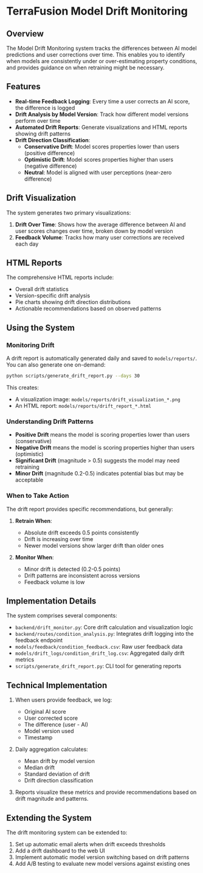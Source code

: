 # TerraFusion Model Drift Monitoring

## Overview

The Model Drift Monitoring system tracks the differences between AI model predictions and user corrections over time. This enables you to identify when models are consistently under or over-estimating property conditions, and provides guidance on when retraining might be necessary.

## Features

- **Real-time Feedback Logging**: Every time a user corrects an AI score, the difference is logged
- **Drift Analysis by Model Version**: Track how different model versions perform over time
- **Automated Drift Reports**: Generate visualizations and HTML reports showing drift patterns
- **Drift Direction Classification**:
  - **Conservative Drift**: Model scores properties lower than users (positive difference)
  - **Optimistic Drift**: Model scores properties higher than users (negative difference)
  - **Neutral**: Model is aligned with user perceptions (near-zero difference)

## Drift Visualization

The system generates two primary visualizations:

1. **Drift Over Time**: Shows how the average difference between AI and user scores changes over time, broken down by model version
2. **Feedback Volume**: Tracks how many user corrections are received each day

## HTML Reports

The comprehensive HTML reports include:

- Overall drift statistics
- Version-specific drift analysis
- Pie charts showing drift direction distributions
- Actionable recommendations based on observed patterns

## Using the System

### Monitoring Drift

A drift report is automatically generated daily and saved to `models/reports/`. You can also generate one on-demand:

```bash
python scripts/generate_drift_report.py --days 30
```

This creates:
- A visualization image: `models/reports/drift_visualization_*.png`
- An HTML report: `models/reports/drift_report_*.html`

### Understanding Drift Patterns

- **Positive Drift** means the model is scoring properties lower than users (conservative)
- **Negative Drift** means the model is scoring properties higher than users (optimistic)
- **Significant Drift** (magnitude > 0.5) suggests the model may need retraining
- **Minor Drift** (magnitude 0.2-0.5) indicates potential bias but may be acceptable

### When to Take Action

The drift report provides specific recommendations, but generally:

1. **Retrain When**:
   - Absolute drift exceeds 0.5 points consistently
   - Drift is increasing over time
   - Newer model versions show larger drift than older ones

2. **Monitor When**:
   - Minor drift is detected (0.2-0.5 points)
   - Drift patterns are inconsistent across versions
   - Feedback volume is low

## Implementation Details

The system comprises several components:

- `backend/drift_monitor.py`: Core drift calculation and visualization logic
- `backend/routes/condition_analysis.py`: Integrates drift logging into the feedback endpoint
- `models/feedback/condition_feedback.csv`: Raw user feedback data
- `models/drift_logs/condition_drift_log.csv`: Aggregated daily drift metrics
- `scripts/generate_drift_report.py`: CLI tool for generating reports

## Technical Implementation

1. When users provide feedback, we log:
   - Original AI score
   - User corrected score
   - The difference (user - AI)
   - Model version used
   - Timestamp

2. Daily aggregation calculates:
   - Mean drift by model version
   - Median drift
   - Standard deviation of drift
   - Drift direction classification

3. Reports visualize these metrics and provide recommendations based on drift magnitude and patterns.

## Extending the System

The drift monitoring system can be extended to:

1. Set up automatic email alerts when drift exceeds thresholds
2. Add a drift dashboard to the web UI
3. Implement automatic model version switching based on drift patterns
4. Add A/B testing to evaluate new model versions against existing ones
